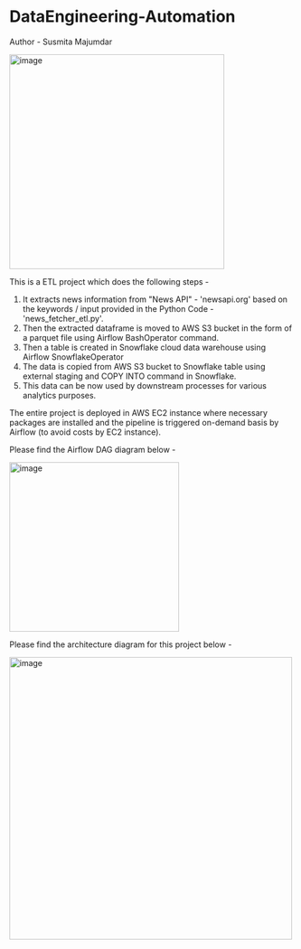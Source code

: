 # DataEngineering-Automation
Author - Susmita Majumdar

<img width="380" alt="image" src="https://github.com/user-attachments/assets/97c9c2b7-2f55-40da-8cf4-a1a038b43937">






This is a ETL project which does the following steps - 
1. It extracts news information from "News API" - 'newsapi.org' based on the keywords / input provided in the Python Code - 'news_fetcher_etl.py'.
2. Then the extracted dataframe is moved to AWS S3 bucket in the form of a parquet file using Airflow BashOperator command.
3. Then a table is created in Snowflake cloud data warehouse using Airflow SnowflakeOperator
4. The data is copied from AWS S3 bucket to Snowflake table using external staging and COPY INTO command in Snowflake.
5. This data can be now used by downstream processes for various analytics purposes.

The entire project is deployed in AWS EC2 instance where necessary packages are installed and the pipeline is triggered on-demand basis by Airflow (to avoid costs by EC2 instance).

Please find the Airflow DAG diagram below - 

<img width="300" alt="image" src="https://github.com/user-attachments/assets/0ce19a94-96ee-4ad8-a9ab-87e6e4574762">


Please find the architecture diagram for this project below - 

<img width="500" alt="image" src="https://github.com/user-attachments/assets/b072f5ff-c18e-47f1-b85c-6e3025ebf5b8">



